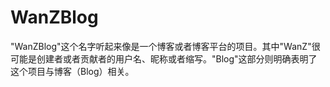 # WanZBlog
"WanZBlog"这个名字听起来像是一个博客或者博客平台的项目。其中"WanZ"很可能是创建者或者贡献者的用户名、昵称或者缩写。"Blog"这部分则明确表明了这个项目与博客（Blog）相关。
